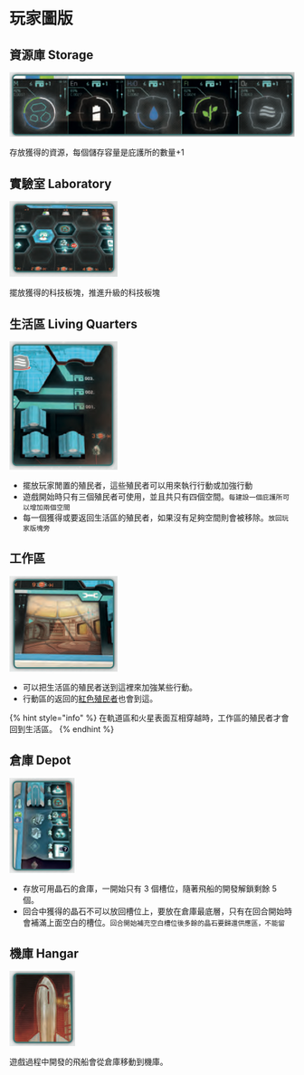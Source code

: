 # 玩家圖版

## 資源庫 Storage

![](<.gitbook/assets/image (33).png>)

存放獲得的資源，每個儲存容量是庇護所的數量+1

## 實驗室 Laboratory

![](<.gitbook/assets/image (34).png>)

擺放獲得的科技板塊，推進升級的科技板塊

## 生活區 Living Quarters

![](<.gitbook/assets/image (35).png>)

* 擺放玩家閒置的殖民者，這些殖民者可以用來執行行動或加強行動
* 遊戲開始時只有三個殖民者可使用，並且共只有四個空間。`每建設一個庇護所可以增加兩個空間`
* 每一個獲得或要返回生活區的殖民者，如果沒有足夠空間則會被移除。`放回玩家版塊旁`

## 工作區

![](<.gitbook/assets/image (38).png>)

* 可以把生活區的殖民者送到這裡來加強某些行動。
* 行動區的返回的[紅色殖民者](gameplay/colonization-phase/main-board-actions/orbital-station-main-actions/obtain-blueprint/red-colonist.md)也會到這。

{% hint style="info" %}
在軌道區和火星表面互相穿越時，工作區的殖民者才會回到生活區。
{% endhint %}

## 倉庫 Depot

![](<.gitbook/assets/image (36).png>)

* 存放可用晶石的倉庫，一開始只有 3 個槽位，隨著飛船的開發解鎖剩餘 5 個。
* 回合中獲得的晶石不可以放回槽位上，要放在倉庫最底層，只有在回合開始時會補滿上面空白的槽位。`回合開始補充空白槽位後多餘的晶石要歸還供應區，不能留`

## 機庫 Hangar

![](<.gitbook/assets/image (37).png>)

遊戲過程中開發的飛船會從倉庫移動到機庫。
